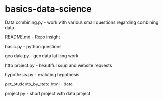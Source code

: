 # basics-data-science


Data combining.py - work with various small questions regarding combining data


README.md - Repo insight


basic.py - python questions


geo data.py - geo data lat long work


http project.py - beautiful soup and website requests


hypothesis.py - evaluting hypothesis


pct_students_by_state.html - data


project.py - short project with data project

